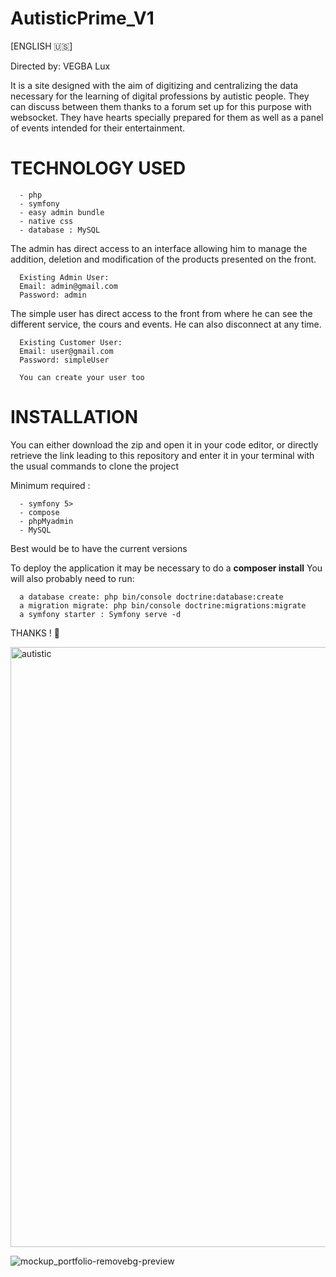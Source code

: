 # AutisticPrime_V1

[ENGLISH 🇺🇸]

Directed by: VEGBA Lux

It is a site designed with the aim of digitizing and centralizing the data necessary for the learning of digital professions by autistic people.
They can discuss between them thanks to a forum set up for this purpose with websocket. They have hearts specially prepared for them as well as a panel of events intended for their entertainment.

# TECHNOLOGY USED

      - php
      - symfony
      - easy admin bundle
      - native css
      - database : MySQL


The admin has direct access to an interface allowing him to manage the addition, deletion and modification of the products presented on the front. 

      Existing Admin User:
      Email: admin@gmail.com
      Password: admin

The simple user has direct access to the front from where he can see the different service, the cours and events.
He can also disconnect at any time.

      Existing Customer User:
      Email: user@gmail.com
      Password: simpleUser

      You can create your user too

# INSTALLATION

You can either download the zip and open it in your code editor, or directly retrieve the link leading to this repository and enter it in your terminal with the usual commands to clone the project

Minimum required :
      
      - symfony 5>
      - compose
      - phpMyadmin
      - MySQL

Best would be to have the current versions


To deploy the application it may be necessary to do a **composer install**
You will also probably need to run:

      a database create: php bin/console doctrine:database:create
      a migration migrate: php bin/console doctrine:migrations:migrate
      a symfony starter : Symfony serve -d

THANKS ! 😤





<img width="960" alt="autistic" src="https://github.com/iimAtomic/AutisticPrime_V1/assets/71674056/22268cab-1e45-40dd-8aff-d5aa09c5f1e3">

![mockup_portfolio-removebg-preview](https://github.com/iimAtomic/AutisticPrime_V1/assets/71674056/7a2cf6c2-d3e1-4f09-a446-8a1ba1310864)


